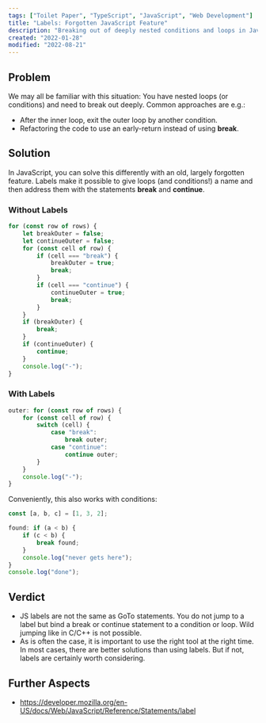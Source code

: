 ```yaml
---
tags: ["Toilet Paper", "TypeScript", "JavaScript", "Web Development"]
title: "Labels: Forgotten JavaScript Feature"
description: "Breaking out of deeply nested conditions and loops in JavaScript? Find out how in this Toilet Paper."
created: "2022-01-28"
modified: "2022-08-21"
---
```


## Problem

We may all be familiar with this situation: You have nested loops (or conditions) and need to break out deeply.
Common approaches are e.g.:

-   After the inner loop, exit the outer loop by another condition.
-   Refactoring the code to use an early-return instead of using **break**.

## Solution

In JavaScript, you can solve this differently with an old, largely forgotten feature. Labels make it possible to give loops (and conditions!) a name and then address them with the statements **break** and **continue**.

### Without Labels

```ts
for (const row of rows) {
    let breakOuter = false;
    let continueOuter = false;
    for (const cell of row) {
        if (cell === "break") {
            breakOuter = true;
            break;
        }
        if (cell === "continue") {
            continueOuter = true;
            break;
        }
    }
    if (breakOuter) {
        break;
    }
    if (continueOuter) {
        continue;
    }
    console.log("-");
}
```

### With Labels

```ts
outer: for (const row of rows) {
    for (const cell of row) {
        switch (cell) {
            case "break":
                break outer;
            case "continue":
                continue outer;
        }
    }
    console.log("-");
}
```

Conveniently, this also works with conditions:

```ts
const [a, b, c] = [1, 3, 2];

found: if (a < b) {
    if (c < b) {
        break found;
    }
    console.log("never gets here");
}
console.log("done");
```

## Verdict

-   JS labels are not the same as GoTo statements. You do not jump to a label but bind a break or continue statement to a condition or loop. Wild jumping like in C/C++ is not possible.
-   As is often the case, it is important to use the right tool at the right time. In most cases, there are better solutions than using labels. But if not, labels are certainly worth considering.

## Further Aspects

-   https://developer.mozilla.org/en-US/docs/Web/JavaScript/Reference/Statements/label
